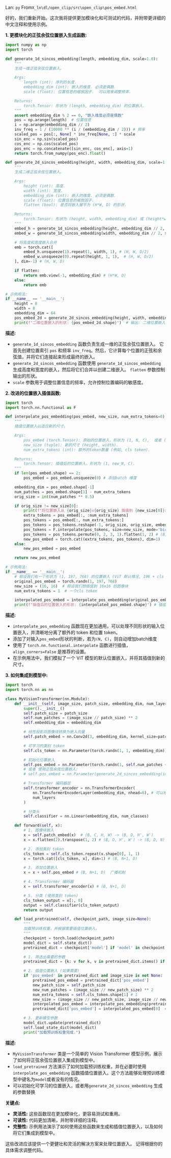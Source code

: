 Lan: `py` From`X_ln\dl/open_clip/src\open_clip\pos_embed.html`

好的，我们重新开始。这次我将提供更加模块化和可测试的代码，并附带更详细的中文注释和使用示例。

**1. 更模块化的正弦余弦位置嵌入生成函数:**

```python
import numpy as np
import torch

def generate_1d_sincos_embedding(length, embedding_dim, scale=1.0):
    """
    生成一维正弦余弦位置嵌入。

    Args:
        length (int): 序列的长度.
        embedding_dim (int): 嵌入的维度. 必须是偶数.
        scale (float): 位置信息的缩放因子.  可以用来调整频率.

    Returns:
        torch.Tensor: 形状为 (length, embedding_dim) 的位置嵌入.
    """
    assert embedding_dim % 2 == 0, "嵌入维度必须是偶数"
    pos = np.arange(length)  # 位置信息
    i = np.arange(embedding_dim // 2)
    inv_freq = 1 / (10000 ** (i / (embedding_dim / 2))) # 频率
    scaled_pos = pos[:, None] * inv_freq[None, :] * scale
    sin_enc = np.sin(scaled_pos)
    cos_enc = np.cos(scaled_pos)
    pos_enc = np.concatenate([sin_enc, cos_enc], axis=1)
    return torch.from_numpy(pos_enc).float()

def generate_2d_sincos_embedding(height, width, embedding_dim, scale=1.0, flatten=True):
    """
    生成二维正弦余弦位置嵌入。

    Args:
        height (int): 高度.
        width (int): 宽度.
        embedding_dim (int): 嵌入的维度. 必须是偶数.
        scale (float): 位置信息的缩放因子.
        flatten (bool): 是否将嵌入展平为 (H*W, D) 的形状.

    Returns:
        torch.Tensor: 形状为 (height, width, embedding_dim) 或 (height*width, embedding_dim) 的位置嵌入.
    """
    embed_h = generate_1d_sincos_embedding(height, embedding_dim // 2, scale)
    embed_w = generate_1d_sincos_embedding(width, embedding_dim // 2, scale)

    # 将高度和宽度嵌入合并
    emb = torch.cat([
        embed_h.unsqueeze(1).repeat(1, width, 1), # (H, W, D/2)
        embed_w.unsqueeze(0).repeat(height, 1, 1),  # (H, W, D/2)
    ], dim=-1) # (H, W, D)

    if flatten:
        return emb.view(-1, embedding_dim) # (H*W, D)
    else:
        return emb

# 示例用法:
if __name__ == '__main__':
    height = 8
    width = 8
    embedding_dim = 64
    pos_embed_2d = generate_2d_sincos_embedding(height, width, embedding_dim)
    print(f"二维位置嵌入的形状: {pos_embed_2d.shape}")  # 输出: 二维位置嵌入的形状: torch.Size([64, 64])
```

**描述:**

*   `generate_1d_sincos_embedding` 函数负责生成一维的正弦余弦位置嵌入。  它首先创建位置索引 `pos` 和频率 `inv_freq`。然后，它计算每个位置的正弦和余弦值，并将它们连接起来形成最终的嵌入。
*   `generate_2d_sincos_embedding` 函数使用 `generate_1d_sincos_embedding` 生成高度和宽度的嵌入，然后将它们合并以创建二维嵌入。 `flatten` 参数控制输出的形状。
*   `scale` 参数用于调整位置信息的频率，允许控制位置编码的敏感度。

**2. 改进的位置嵌入插值函数:**

```python
import torch
import torch.nn.functional as F

def interpolate_pos_embedding(pos_embed, new_size, num_extra_tokens=0):
    """
    插值位置嵌入以适应新的尺寸。

    Args:
        pos_embed (torch.Tensor): 原始的位置嵌入，形状为 (1, N, C),  或者 (N, C)  N是patch数量
        new_size (tuple): 新的尺寸 (height, width).
        num_extra_tokens (int): 额外的token数量 (例如, cls token).

    Returns:
        torch.Tensor: 插值后的位置嵌入，形状为 (1, new_N, C).
    """
    if len(pos_embed.shape) == 2:
        pos_embed = pos_embed.unsqueeze(0) # 添加batch 维度

    embedding_dim = pos_embed.shape[-1]
    num_patches = pos_embed.shape[1] - num_extra_tokens
    orig_size = int(num_patches ** 0.5)

    if orig_size != new_size[0]:
        print(f"将位置嵌入从 {orig_size}x{orig_size} 插值到 {new_size[0]}x{new_size[1]}")
        extra_tokens = pos_embed[:, :num_extra_tokens]
        pos_tokens = pos_embed[:, num_extra_tokens:]
        pos_tokens = pos_tokens.reshape(-1, orig_size, orig_size, embedding_dim).permute(0, 3, 1, 2)  # (B, C, H, W)
        pos_tokens = F.interpolate(pos_tokens, size=new_size, mode='bicubic', align_corners=False)
        pos_tokens = pos_tokens.permute(0, 2, 3, 1).flatten(1, 2) # (B, H*W, C)
        new_pos_embed = torch.cat((extra_tokens, pos_tokens), dim=1)
    else:
        new_pos_embed = pos_embed

    return new_pos_embed

# 示例用法:
if __name__ == '__main__':
    # 假设我们有一个形状为 (1, 197, 768) 的位置嵌入 (ViT 默认情况, 196 + cls token)
    original_pos_embed = torch.randn(1, 197, 768)
    new_size = (16, 16)  # 假设我们想插值到 16x16 的图像块
    num_extra_tokens = 1  # 一个cls token

    interpolated_pos_embed = interpolate_pos_embedding(original_pos_embed, new_size, num_extra_tokens)
    print(f"插值后的位置嵌入的形状: {interpolated_pos_embed.shape}") # 插值后的位置嵌入的形状: torch.Size([1, 257, 768])  (256 + cls token)
```

**描述:**

*   `interpolate_pos_embedding` 函数现在更加通用，可以处理不同形状的输入位置嵌入，并清晰地分离了额外的 token 和位置 token。
*   添加了对输入`pos_embed`形状的判断，若为`(N, C)`，则自动增加batch维度
*   使用了 `torch.nn.functional.interpolate` 函数进行插值，`align_corners=False` 是推荐的设置。
*   在示例用法中，我们模拟了一个 ViT 模型的默认位置嵌入，并将其插值到新的尺寸。

**3. 如何集成到模型中:**

```python
import torch
import torch.nn as nn

class MyVisionTransformer(nn.Module):
    def __init__(self, image_size, patch_size, embedding_dim, num_layers, num_classes):
        super().__init__()
        self.patch_size = patch_size
        self.num_patches = (image_size // patch_size) ** 2
        self.embedding_dim = embedding_dim

        # 线性投影将图像块转换为嵌入向量
        self.patch_embed = nn.Conv2d(3, embedding_dim, kernel_size=patch_size, stride=patch_size)

        # 可学习的类别 token
        self.cls_token = nn.Parameter(torch.randn(1, 1, embedding_dim))

        # 初始化位置嵌入
        self.pos_embed = nn.Parameter(torch.randn(1, self.num_patches + 1, embedding_dim)) # +1 是为了 cls_token
        # 或者 使用正弦余弦位置嵌入:
        # self.pos_embed = nn.Parameter(generate_2d_sincos_embedding(image_size // patch_size, image_size // patch_size, embedding_dim, flatten=False).unsqueeze(0)) # (1, H, W, D)

        # Transformer 编码器层
        self.transformer_encoder = nn.TransformerEncoder(
            nn.TransformerEncoderLayer(embedding_dim, nhead=8), # 可以根据需要调整 nhead
            num_layers
        )

        # 分类头
        self.classifier = nn.Linear(embedding_dim, num_classes)

    def forward(self, x):
        # 1. 图像块嵌入
        x = self.patch_embed(x)  # (B, C, H, W) -> (B, D, H', W')
        x = x.flatten(2).transpose(1, 2) # (B, D, H', W') -> (B, D, N) -> (B, N, D)  N 是图像块的数量

        # 2. 添加类别 token
        cls_token = self.cls_token.repeat(x.shape[0], 1, 1)
        x = torch.cat([cls_token, x], dim=1) # (B, N+1, D)

        # 3. 添加位置嵌入
        x = x + self.pos_embed # (B, N+1, D)  广播机制

        # 4. Transformer 编码器
        x = self.transformer_encoder(x) # (B, N+1, D)

        # 5. 分类 (使用类别 token)
        cls_token_output = x[:, 0]
        output = self.classifier(cls_token_output)
        return output

    def load_pretrained(self, checkpoint_path, image_size=None):
        """
        加载预训练权重，并根据需要插值位置嵌入。
        """
        checkpoint = torch.load(checkpoint_path)
        model_dict = self.state_dict()
        pretrained_dict = checkpoint['model'] if 'model' in checkpoint else checkpoint # 处理不同的checkpoint 格式

        # 1. 筛选出需要的参数
        pretrained_dict = {k: v for k, v in pretrained_dict.items() if k in model_dict}

        # 2. 插值位置嵌入 (如果需要)
        if 'pos_embed' in pretrained_dict and image_size is not None:
            pretrained_pos_embed = pretrained_dict['pos_embed']
            new_patch_size = self.patch_size
            new_num_patches = (image_size // new_patch_size) ** 2
            num_extra_tokens = self.cls_token.shape[1] # 1
            new_size = (image_size // new_patch_size, image_size // new_patch_size) # (H', W')
            interpolated_pos_embed = interpolate_pos_embedding(pretrained_pos_embed, new_size, num_extra_tokens)
            pretrained_dict['pos_embed'] = interpolated_pos_embed[0]  # 去掉batch维度

        # 3. 更新模型参数
        model_dict.update(pretrained_dict)
        self.load_state_dict(model_dict)
        print("加载预训练权重完成.")
```

**描述:**

*   `MyVisionTransformer` 类是一个简单的 Vision Transformer 模型示例，展示了如何将正弦余弦位置嵌入集成到模型中。
*   `load_pretrained` 方法演示了如何加载预训练权重，并在必要时使用 `interpolate_pos_embedding` 函数插值位置嵌入。这个方法能够处理预训练模型中键名为`model`或者没有的情况。
*   可以初始化可学习的位置嵌入，或者用`generate_2d_sincos_embedding` 生成的参数替换

**关键点:**

*   **灵活性:** 这些函数现在更加模块化，更容易测试和重用。
*   **可读性:** 代码更加清晰，并附带详细的注释。
*   **完整性:** 示例用法演示了如何使用这些函数来生成和插值位置嵌入，以及如何将它们集成到模型中。

这些改进应该提供一个更健壮和灵活的解决方案来处理位置嵌入。 记得根据你的具体需求调整代码。
